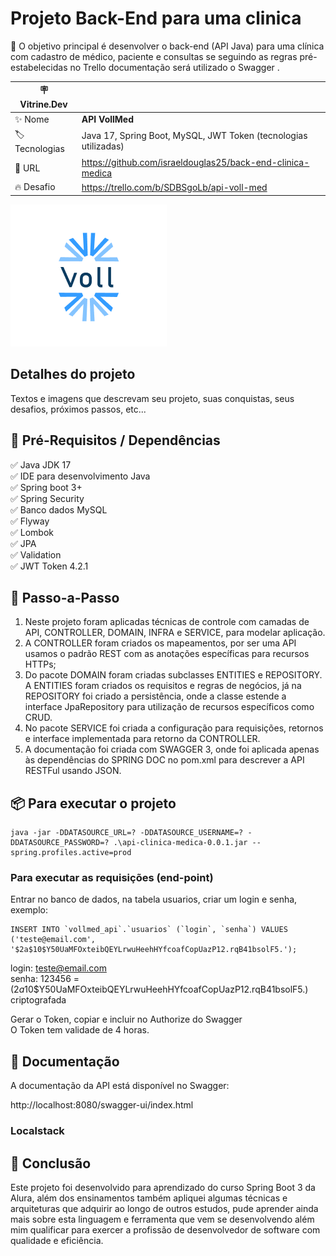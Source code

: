 # Projeto Back-End para uma clinica

💎 O objetivo principal é desenvolver o back-end (API Java) para uma clínica com cadastro de médico, paciente e consultas se seguindo as regras 
pré-estabelecidas no Trello documentação será utilizado o Swagger .

| :placard: Vitrine.Dev |     |
| -------------  | --- |
| :sparkles: Nome        | **API VollMed**
| :label: Tecnologias | Java 17, Spring Boot, MySQL, JWT Token (tecnologias utilizadas)
| :rocket: URL         | https://github.com/israeldouglas25/back-end-clinica-medica
| :fire: Desafio     | https://trello.com/b/SDBSgoLb/api-voll-med
<!-- Inserir imagem com a #vitrinedev ao final do link -->
![](https://github.com/israeldouglas25/back-end-clinica-medica/blob/main/Captura%20de%20tela%202023-06-23%20163811.png#vitrinedev)

## Detalhes do projeto

Textos e imagens que descrevam seu projeto, suas conquistas, seus desafios, próximos passos, etc...

## 🛑 Pré-Requisitos / Dependências
✅ Java JDK 17 </br >
✅ IDE para desenvolvimento Java </br >
✅ Spring boot 3+ </br >
✅ Spring Security </br >
✅ Banco dados MySQL </br >
✅ Flyway </br >
✅ Lombok </br >
✅ JPA </br >
✅ Validation </br >
✅ JWT Token 4.2.1 </br >

## 👣 Passo-a-Passo
1. Neste projeto foram aplicadas técnicas de controle com camadas de API, CONTROLLER, DOMAIN, INFRA e 
SERVICE, para modelar aplicação.
2. A CONTROLLER foram criados os mapeamentos, por ser uma API usamos o padrão REST com as 
anotações específicas para recursos HTTPs;
3. Do pacote DOMAIN foram criadas subclasses ENTITIES e REPOSITORY. A ENTITIES foram criados os requisitos e regras de negócios, já na REPOSITORY foi criado a 
persistência, onde a classe estende a interface JpaRepository para utilização de recursos específicos como CRUD.
4. No pacote SERVICE foi criada a configuração para requisições, retornos e interface implementada para retorno da CONTROLLER.
5. A documentação foi criada com SWAGGER 3, onde foi aplicada apenas às dependências do SPRING DOC no pom.xml para descrever a API RESTFul usando JSON.

## 📦 Para executar o projeto
```shell
java -jar -DDATASOURCE_URL=? -DDATASOURCE_USERNAME=? -DDATASOURCE_PASSWORD=? .\api-clinica-medica-0.0.1.jar --spring.profiles.active=prod
```

### Para executar as requisições (end-point)
Entrar no banco de dados, na tabela usuarios, criar um login e senha, exemplo:
```shell
INSERT INTO `vollmed_api`.`usuarios` (`login`, `senha`) VALUES ('teste@email.com', '$2a$10$Y50UaMFOxteibQEYLrwuHeehHYfcoafCopUazP12.rqB41bsolF5.');
```
login: teste@email.com </br >
senha: 123456 = ($2a$10$Y50UaMFOxteibQEYLrwuHeehHYfcoafCopUazP12.rqB41bsolF5.) criptografada </br >

Gerar o Token, copiar e incluir no Authorize do Swagger </br >
O Token tem validade de 4 horas.

## 📝 Documentação

A documentação da API está disponível no Swagger:

http://localhost:8080/swagger-ui/index.html

### Localstack

## 👏 Conclusão
Este projeto foi desenvolvido para aprendizado do curso Spring Boot 3 da Alura, além dos ensinamentos também apliquei algumas técnicas e 
arquiteturas que adquirir ao longo de outros estudos, pude aprender ainda mais sobre esta linguagem e ferramenta que vem se desenvolvendo além mim qualificar para 
exercer a profissão de desenvolvedor de software com qualidade e eficiência. 

